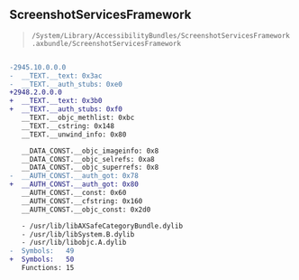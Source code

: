 ## ScreenshotServicesFramework

> `/System/Library/AccessibilityBundles/ScreenshotServicesFramework.axbundle/ScreenshotServicesFramework`

```diff

-2945.10.0.0.0
-  __TEXT.__text: 0x3ac
-  __TEXT.__auth_stubs: 0xe0
+2948.2.0.0.0
+  __TEXT.__text: 0x3b0
+  __TEXT.__auth_stubs: 0xf0
   __TEXT.__objc_methlist: 0xbc
   __TEXT.__cstring: 0x148
   __TEXT.__unwind_info: 0x80

   __DATA_CONST.__objc_imageinfo: 0x8
   __DATA_CONST.__objc_selrefs: 0xa8
   __DATA_CONST.__objc_superrefs: 0x8
-  __AUTH_CONST.__auth_got: 0x78
+  __AUTH_CONST.__auth_got: 0x80
   __AUTH_CONST.__const: 0x60
   __AUTH_CONST.__cfstring: 0x160
   __AUTH_CONST.__objc_const: 0x2d0

   - /usr/lib/libAXSafeCategoryBundle.dylib
   - /usr/lib/libSystem.B.dylib
   - /usr/lib/libobjc.A.dylib
-  Symbols:   49
+  Symbols:   50
   Functions: 15
 

```
